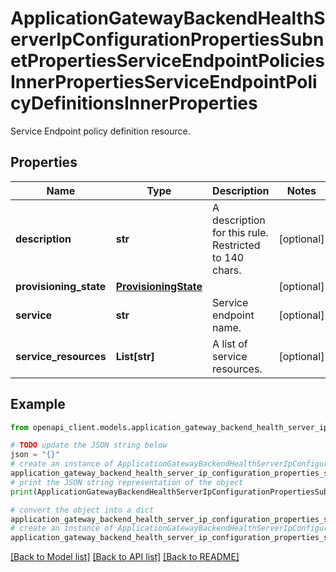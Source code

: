 # ApplicationGatewayBackendHealthServerIpConfigurationPropertiesSubnetPropertiesServiceEndpointPoliciesInnerPropertiesServiceEndpointPolicyDefinitionsInnerProperties

Service Endpoint policy definition resource.

## Properties

Name | Type | Description | Notes
------------ | ------------- | ------------- | -------------
**description** | **str** | A description for this rule. Restricted to 140 chars. | [optional] 
**provisioning_state** | [**ProvisioningState**](ProvisioningState.md) |  | [optional] 
**service** | **str** | Service endpoint name. | [optional] 
**service_resources** | **List[str]** | A list of service resources. | [optional] 

## Example

```python
from openapi_client.models.application_gateway_backend_health_server_ip_configuration_properties_subnet_properties_service_endpoint_policies_inner_properties_service_endpoint_policy_definitions_inner_properties import ApplicationGatewayBackendHealthServerIpConfigurationPropertiesSubnetPropertiesServiceEndpointPoliciesInnerPropertiesServiceEndpointPolicyDefinitionsInnerProperties

# TODO update the JSON string below
json = "{}"
# create an instance of ApplicationGatewayBackendHealthServerIpConfigurationPropertiesSubnetPropertiesServiceEndpointPoliciesInnerPropertiesServiceEndpointPolicyDefinitionsInnerProperties from a JSON string
application_gateway_backend_health_server_ip_configuration_properties_subnet_properties_service_endpoint_policies_inner_properties_service_endpoint_policy_definitions_inner_properties_instance = ApplicationGatewayBackendHealthServerIpConfigurationPropertiesSubnetPropertiesServiceEndpointPoliciesInnerPropertiesServiceEndpointPolicyDefinitionsInnerProperties.from_json(json)
# print the JSON string representation of the object
print(ApplicationGatewayBackendHealthServerIpConfigurationPropertiesSubnetPropertiesServiceEndpointPoliciesInnerPropertiesServiceEndpointPolicyDefinitionsInnerProperties.to_json())

# convert the object into a dict
application_gateway_backend_health_server_ip_configuration_properties_subnet_properties_service_endpoint_policies_inner_properties_service_endpoint_policy_definitions_inner_properties_dict = application_gateway_backend_health_server_ip_configuration_properties_subnet_properties_service_endpoint_policies_inner_properties_service_endpoint_policy_definitions_inner_properties_instance.to_dict()
# create an instance of ApplicationGatewayBackendHealthServerIpConfigurationPropertiesSubnetPropertiesServiceEndpointPoliciesInnerPropertiesServiceEndpointPolicyDefinitionsInnerProperties from a dict
application_gateway_backend_health_server_ip_configuration_properties_subnet_properties_service_endpoint_policies_inner_properties_service_endpoint_policy_definitions_inner_properties_from_dict = ApplicationGatewayBackendHealthServerIpConfigurationPropertiesSubnetPropertiesServiceEndpointPoliciesInnerPropertiesServiceEndpointPolicyDefinitionsInnerProperties.from_dict(application_gateway_backend_health_server_ip_configuration_properties_subnet_properties_service_endpoint_policies_inner_properties_service_endpoint_policy_definitions_inner_properties_dict)
```
[[Back to Model list]](../README.md#documentation-for-models) [[Back to API list]](../README.md#documentation-for-api-endpoints) [[Back to README]](../README.md)


